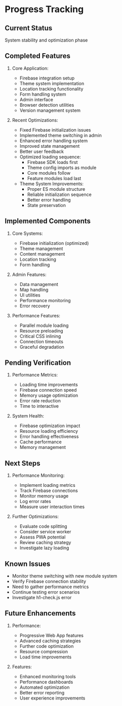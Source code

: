 # Progress Tracking

## Current Status
System stability and optimization phase

## Completed Features
1. Core Application:
   - Firebase integration setup
   - Theme system implementation
   - Location tracking functionality
   - Form handling system
   - Admin interface
   - Browser detection utilities
   - Version management system

2. Recent Optimizations:
   - Fixed Firebase initialization issues
   - Implemented theme switching in admin
   - Enhanced error handling system
   - Improved state management
   - Better user feedback
   - Optimized loading sequence:
     * Firebase SDK loads first
     * Theme config imports as module
     * Core modules follow
     * Feature modules load last
   - Theme System Improvements:
     * Proper ES module structure
     * Reliable initialization sequence
     * Better error handling
     * State preservation

## Implemented Components
1. Core Systems:
   - Firebase initialization (optimized)
   - Theme management
   - Content management
   - Location tracking
   - Form handling

2. Admin Features:
   - Data management
   - Map handling
   - UI utilities
   - Performance monitoring
   - Error recovery

3. Performance Features:
   - Parallel module loading
   - Resource preloading
   - Critical CSS inlining
   - Connection timeouts
   - Graceful degradation

## Pending Verification
1. Performance Metrics:
   - Loading time improvements
   - Firebase connection speed
   - Memory usage optimization
   - Error rate reduction
   - Time to interactive

2. System Health:
   - Firebase optimization impact
   - Resource loading efficiency
   - Error handling effectiveness
   - Cache performance
   - Memory management

## Next Steps
1. Performance Monitoring:
   - Implement loading metrics
   - Track Firebase connections
   - Monitor memory usage
   - Log error rates
   - Measure user interaction times

2. Further Optimizations:
   - Evaluate code splitting
   - Consider service worker
   - Assess PWA potential
   - Review caching strategy
   - Investigate lazy loading

## Known Issues
- Monitor theme switching with new module system
- Verify Firebase connection stability
- Need to gather performance metrics
- Continue testing error scenarios
- Investigate h1-check.js error

## Future Enhancements
1. Performance:
   - Progressive Web App features
   - Advanced caching strategies
   - Further code optimization
   - Resource compression
   - Load time improvements

2. Features:
   - Enhanced monitoring tools
   - Performance dashboards
   - Automated optimization
   - Better error reporting
   - User experience improvements

